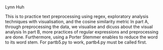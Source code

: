 Lynn Huh

This is to practice text preprocessing using regex, exploratory analysis techniques with visualisation, and the cosine similarity metric In part A, through preprocessing the data, we visualise and dicuss about the visual analysis In part B, more practices of regular expressions and preprocessing are done. Furthermore, using a Porter Stemmer enables to reduce the word to its word stem. For partb5.py to work, partb4.py must be called first.
